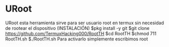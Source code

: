 # URoot
URoot esta herramienta sirve para ser usuario root en termux sin necesidad de  rootear el dispositivo  (INSTALACIÓN)  $pkg install -y git $git clone https://github.com/TermuxHacking000/RootTH $cd RootTH $chmod 711 RootTH.sh $./RootTH.sh  Para activarlo simplemente escribimos root
